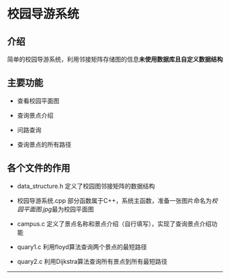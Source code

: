 # 校园导游系统

## 介绍

简单的校园导游系统，利用邻接矩阵存储图的信息**未使用数据库且自定义数据结构**

## 主要功能

* 查看校园平面图

* 查询景点介绍
* 问路查询
* 查询景点的所有路径

## 各个文件的作用

* data_structure.h   定义了校园图邻接矩阵的数据结构

* 校园导游系统.cpp   部分函数属于C++，系统主函数，准备一张图片命名为*校园平面图.jpg*最为校园平面图
* campus.c   定义了景点名称和景点介绍（自行填写），实现了查询景点介绍功能
* quary1.c   利用floyd算法查询两个景点的最短路径
* quary2.c   利用Dijkstra算法查询所有景点到所有最短路径

---
